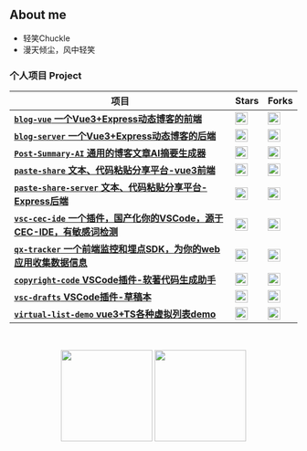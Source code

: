 ## About me

- 轻笑Chuckle
- 漫天倾尘，风中轻笑

### 个人项目 Project

| 项目 | Stars | Forks |
| --- | --- | ---|
| [**`blog-vue` 一个Vue3+Express动态博客的前端**](https://github.com/qxchuckle/blog-vue) | <img src="https://img.shields.io/github/stars/qxchuckle/blog-vue?style=social" height="22" align="top" /> | <img src="https://img.shields.io/github/forks/qxchuckle/blog-vue?style=social" height="22" align="top" /> |
| [**`blog-server` 一个Vue3+Express动态博客的后端**](https://github.com/qxchuckle/blog-server) | <img src="https://img.shields.io/github/stars/qxchuckle/blog-server?style=social" height="22" align="top" /> | <img src="https://img.shields.io/github/forks/qxchuckle/blog-server?style=social" height="22" align="top" /> |
| [**`Post-Summary-AI` 通用的博客文章AI摘要生成器**](https://github.com/qxchuckle/Post-Summary-AI) | <img src="https://img.shields.io/github/stars/qxchuckle/Post-Summary-AI?style=social" height="22" align="top" /> | <img src="https://img.shields.io/github/forks/qxchuckle/Post-Summary-AI?style=social" height="22" align="top" /> |
| [**`paste-share` 文本、代码粘贴分享平台-vue3前端**](https://github.com/qxchuckle/paste-share) | <img src="https://img.shields.io/github/stars/qxchuckle/paste-share?style=social" height="22" align="top" /> | <img src="https://img.shields.io/github/forks/qxchuckle/paste-share-server?style=social" height="22" align="top" /> |
| [**`paste-share-server` 文本、代码粘贴分享平台-Express后端**](https://github.com/qxchuckle/paste-share-server) | <img src="https://img.shields.io/github/stars/qxchuckle/paste-share-server?style=social" height="22" align="top" /> | <img src="https://img.shields.io/github/forks/qxchuckle/paste-share-server?style=social" height="22" align="top" /> |
| [**`vsc-cec-ide` 一个插件，国产化你的VSCode，源于CEC-IDE，有敏感词检测**](https://github.com/qxchuckle/vsc-cec-ide) | <img src="https://img.shields.io/github/stars/qxchuckle/vsc-cec-ide?style=social" height="22" align="top" /> | <img src="https://img.shields.io/github/forks/qxchuckle/vsc-cec-ide?style=social" height="22" align="top" /> |
| [**`qx-tracker` 一个前端监控和埋点SDK，为你的web应用收集数据信息**](https://github.com/qxchuckle/qx-tracker) | <img src="https://img.shields.io/github/stars/qxchuckle/qx-tracker?style=social" height="22" align="top" /> | <img src="https://img.shields.io/github/forks/qxchuckle/qx-tracker?style=social" height="22" align="top" /> |
| [**`copyright-code` VSCode插件-软著代码生成助手**](https://github.com/qxchuckle/copyright-code) | <img src="https://img.shields.io/github/stars/qxchuckle/copyright-code?style=social" height="22" align="top" /> | <img src="https://img.shields.io/github/forks/qxchuckle/copyright-code?style=social" height="22" align="top" /> |
| [**`vsc-drafts` VSCode插件-草稿本**](https://github.com/qxchuckle/vsc-drafts) | <img src="https://img.shields.io/github/stars/qxchuckle/vsc-drafts?style=social" height="22" align="top" /> | <img src="https://img.shields.io/github/forks/qxchuckle/vsc-drafts?style=social" height="22" align="top" /> |
| [**`virtual-list-demo` vue3+TS各种虚拟列表demo**](https://github.com/qxchuckle/virtual-list-demo) | <img src="https://img.shields.io/github/stars/qxchuckle/virtual-list-demo?style=social" height="22" align="top" /> | <img src="https://img.shields.io/github/forks/qxchuckle/virtual-list-demo?style=social" height="22" align="top" /> |

<br />

<p align="center">
  <img height="160" src="https://github-readme-stats.vercel.app/api/top-langs/?username=qxchuckle&theme=react&hide=html,css,dockerfile,shell,Objective-C,cmake,scss,ejs,stylus&count_private=true&show_icons=true&hide_border=true&layout=compact"/>
  
  <img height="160" src="https://github-readme-stats.vercel.app/api?username=qxchuckle&count_private=true&show_icons=true&theme=onedark&include_all_commits=true&hide_border=true"/>
</p>

